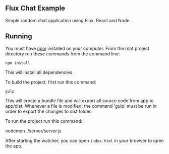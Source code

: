 ## Flux Chat Example

Simple random chat application using Flux, React and Node.

## Running

You must have [npm](https://www.npmjs.org/) installed on your computer.
From the root project directory run these commands from the command line:

`npm install`

This will install all dependencies.

To build the project, first run this command:

`gulp`

This will create a bundle file and will export all source code from app to app/dist. Whenever a file is modified, the command 'gulp' must be run in order to export the changes to dist folder.

To run the project run this command:

nodemon ./server/server.js

After starting the watcher, you can open `index.html` in your browser to
open the app.

